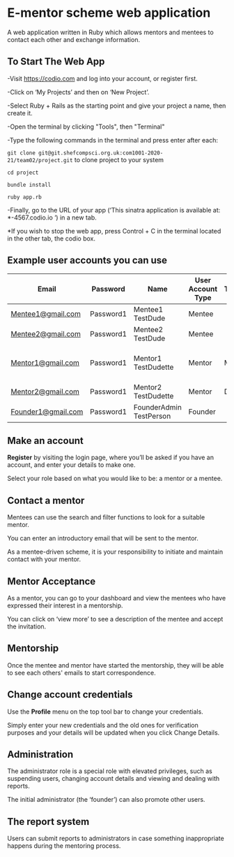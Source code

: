 # E-mentor scheme web application

A web application written in Ruby which allows mentors and mentees to contact each other and exchange information.

## To Start The Web App
-Visit https://codio.com and log into your account, or register first.

-Click on ‘My Projects’ and then on ‘New Project’.

-Select Ruby + Rails as the starting point and give your project a name, then create it.

-Open the terminal by clicking "Tools", then "Terminal" 

-Type the following commands in the terminal and press enter after each:

``git clone git@git.shefcompsci.org.uk:com1001-2020-21/team02/project.git`` to clone project to your system

``cd project``

``bundle install``

``ruby app.rb``

-Finally, go to the URL of your app (‘This sinatra application is available at: *-4567.codio.io ‘) in a new tab. 

*If you wish to stop the web app, press Control + C in the terminal located in the other tab, the codio box.
 

## Example user accounts you can use

| Email              | Password  | Name                    | User Account Type | Title | Job Title    | Industry Sector                | University       | Degree           | Telephone     |
| ------------------ | ----------| ----------------------- | ----------------- | ----- | ------------ | ------------------------------ | ---------------- | ---------------- | --------------|
| Mentee1@gmail.com  | Password1 | Mentee1 TestDude        | Mentee            |       |              |                                | Uni of Sheffield | Computer Science | 0114 222 9134 |
| Mentee2@gmail.com  | Password1 | Mentee2 TestDude        | Mentee            |       |              |                                | Uni of Sheffield | Computer Science | 0114 222 9134 |
| Mentor1@gmail.com  | Password1 | Mentor1 TestDudette     | Mentor            | Mrs   | Professor    | Teacher training and education |                  |                  |               |
| Mentor2@gmail.com  | Password1 | Mentor2 TestDudette     | Mentor            | Dr    | System Admin | Information technology         |                  |                  |               |
| Founder1@gmail.com | Password1 | FounderAdmin TestPerson | Founder           |       |              |                                |                  |                  |               |

## Make an account
**Register** by visiting the login page, where you’ll be asked if you have an account, and enter your details to make one. 

Select your role based on what you would like to be: a mentor or a mentee.

## Contact a mentor
Mentees can use the search and filter functions to look for a suitable mentor.

You can enter an introductory email that will be sent to the mentor. 

As a mentee-driven scheme, it is your responsibility to initiate and maintain contact with your mentor.

## Mentor Acceptance
As a mentor, you can go to your dashboard and view the mentees who have expressed their interest in a mentorship. 

You can click on ‘view more’ to see a description of the mentee and accept the invitation.

## Mentorship
Once the mentee and mentor have started the mentorship, they will be able to see each others' emails to start 
correspondence.

## Change account credentials
Use the **Profile** menu on the top tool bar to change your credentials.

Simply enter your new credentials and the old ones for verification purposes and your details will be updated
when you click Change Details.

## Administration
The administrator role is a special role with elevated privileges, such as suspending users, changing account details and viewing and dealing with reports.

The initial administrator (the ‘founder’) can also promote other users.

## The report system
Users can submit reports to administrators in case something inappropriate happens during the mentoring process.